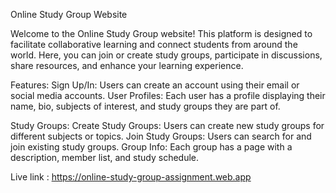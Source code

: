 Online Study Group Website

Welcome to the Online Study Group website! This platform is designed to facilitate collaborative learning and connect students from around the world. Here, you can join or create study groups, participate in discussions, share resources, and enhance your learning experience.

Features:
Sign Up/In: Users can create an account using their email or social media accounts.
User Profiles: Each user has a profile displaying their name, bio, subjects of interest, and study groups they are part of.

 Study Groups:
 Create Study Groups: Users can create new study groups for different subjects or topics.
Join Study Groups: Users can search for and join existing study groups.
Group Info: Each group has a page with a description, member list, and study schedule.





Live link : https://online-study-group-assignment.web.app
